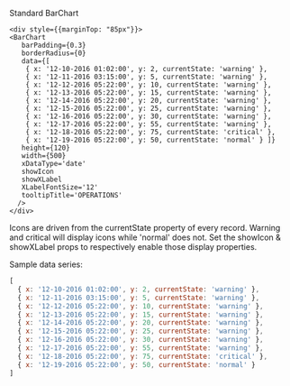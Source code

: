 Standard BarChart

    <div style={{marginTop: "85px"}}>
    <BarChart
       barPadding={0.3}
       borderRadius={0}
       data={[ 
        { x: '12-10-2016 01:02:00', y: 2, currentState: 'warning' }, 
        { x: '12-11-2016 03:15:00', y: 5, currentState: 'warning' }, 
        { x: '12-12-2016 05:22:00', y: 10, currentState: 'warning' }, 
        { x: '12-13-2016 05:22:00', y: 15, currentState: 'warning' }, 
        { x: '12-14-2016 05:22:00', y: 20, currentState: 'warning' }, 
        { x: '12-15-2016 05:22:00', y: 25, currentState: 'warning' }, 
        { x: '12-16-2016 05:22:00', y: 30, currentState: 'warning' }, 
        { x: '12-17-2016 05:22:00', y: 55, currentState: 'warning' }, 
        { x: '12-18-2016 05:22:00', y: 75, currentState: 'critical' }, 
        { x: '12-19-2016 05:22:00', y: 50, currentState: 'normal' } ]}
       height={120}
       width={500}
       xDataType='date'
       showIcon
       showXLabel
       XLabelFontSize='12'
       tooltipTitle='OPERATIONS'
      />
    </div>

Icons are driven from the currentState property of every record.  Warning and critical will display icons while 'normal' does not.
Set the showIcon & showXLabel props to respectively enable those display properties.

Sample data series:

```javascript
[
  { x: '12-10-2016 01:02:00', y: 2, currentState: 'warning' },
  { x: '12-11-2016 03:15:00', y: 5, currentState: 'warning' },
  { x: '12-12-2016 05:22:00', y: 10, currentState: 'warning' },
  { x: '12-13-2016 05:22:00', y: 15, currentState: 'warning' },
  { x: '12-14-2016 05:22:00', y: 20, currentState: 'warning' },
  { x: '12-15-2016 05:22:00', y: 25, currentState: 'warning' },
  { x: '12-16-2016 05:22:00', y: 30, currentState: 'warning' },
  { x: '12-17-2016 05:22:00', y: 55, currentState: 'warning' },
  { x: '12-18-2016 05:22:00', y: 75, currentState: 'critical' },
  { x: '12-19-2016 05:22:00', y: 50, currentState: 'normal' }
]
```

